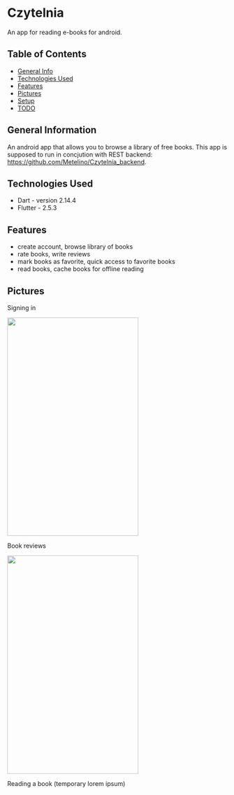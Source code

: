 # Czytelnia

An app for reading e-books for android.

## Table of Contents
* [General Info](#general-information)
* [Technologies Used](#technologies-used)
* [Features](#features)
* [Pictures](#pictures)
* [Setup](#setup)
* [TODO](#todo)

## General Information

An android app that allows you to browse a library of free books.
This app is supposed to run in concjution with REST backend: https://github.com/Metelino/Czytelnia_backend. 

## Technologies Used

- Dart - version 2.14.4
- Flutter - 2.5.3

## Features

- create account, browse library of books
- rate books, write reviews
- mark books as favorite, quick access to favorite books
- read books, cache books for offline reading

## Pictures
<p>Signing in</p>
<img src='./img/logowanie.png width=300 height=500>
<p>Searching books</p>
<img src='./img/library.png width=300 height=500>
<p>Book reviews</p>
<img src='./img/comments.png width=300 height=500>
<p>Favorite books</p>
<img src='./img/comments.png width=300 height=500>
<p>Reading a book (temporary lorem ipsum)</p>
<img src='./img/comments.png width=300 height=500>

## Setup
Dart and Flutter are required.\
Change directory to project folder and run: `flutter create .` to build app for all platfroms.
To install all deps change directory to project folder and run: `flutter pub get`\
To start debug type: `flutter run lib/main.dart` and choose device for emulation (android recommended).

## TODO
At the moment there is no functionality to search books by name of author.
